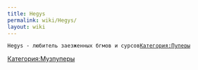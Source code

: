 ```yaml
---
title: Hegys
permalink: wiki/Hegys/
layout: wiki
---
```


`Hegys - любитель заезженных бгмов и сурсов`[`Категория:Пуперы`](Категория:Пуперы "wikilink")

[Категория:Музпуперы](Категория:Музпуперы "wikilink")
